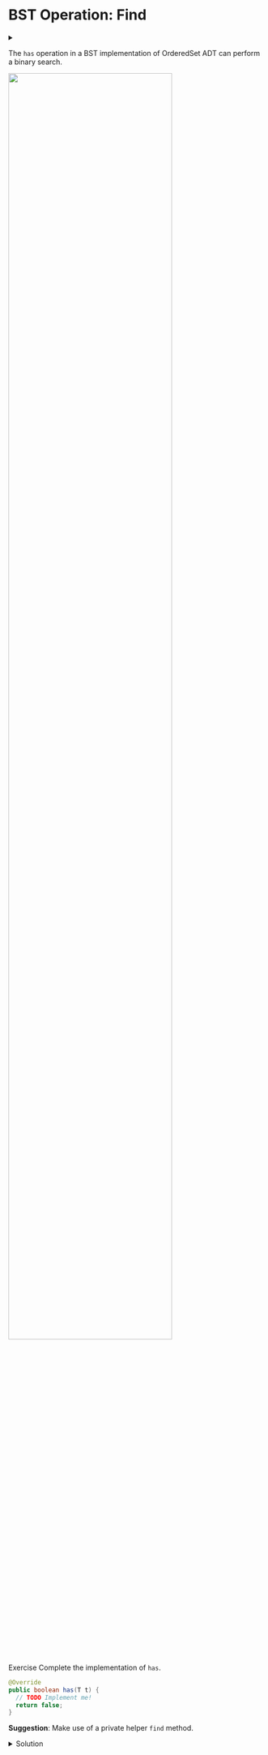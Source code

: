 # BST Operation: Find

<div id="outcomes"><details><summary></summary>

* Implement the core operations of an OrderedSet efficiently with a Binary Search Tree.

</details></div>

The `has` operation in a BST implementation of OrderedSet ADT can perform a binary search.

<div class="center">
<img src="/img/16/bst08.gif" width="80%">
</div>

<span class="tag">Exercise</span> Complete the implementation of `has`.

```java
@Override
public boolean has(T t) {
  // TODO Implement me!
  return false;
}
```

**Suggestion**: Make use of a private helper `find` method.

<details class="solution" data-release="Oct 11, 2023 17:00:00">
<summary>Solution</summary>

Here is the implementation of `has`:

```java
@Override
public boolean has(T t) {
  Node<T> target = find(t);
  return target != null;
}
```

And this is the implementation of the `find` helper method:

```java
private Node<T> find(T data) {
  Node<T> curr = root;
  while (curr != null) {
    if (curr.data.compareTo(data) > 0) {
      curr = curr.left;
    } else if (curr.data.compareTo(data) < 0) {
      curr = curr.right;
    } else {
      return curr;
    }
  }
  return curr;
}
```

We could also implement `find` recursively:

```java
private Node<T> find(Node<T> root, T data) {
  if (root == null) {
    return null;
  }
  if (root.data.compareTo(data) > 0) {
    return find(root.left, data);
  } else if (root.data.compareTo(data) < 0) {
    return find(root.right, data);
  } else {
    return root;
  }
}
```

Here is the same but more _polished_ recursive implementation!

```java
private Node<T> find(Node<T> root, T data) {
  if (root == null || root.data.equals(data)) {
    return root;
  }
  
  if (root.data.compareTo(data) > 0) {
    return find(root.left, data);
  }
  
  return find(root.right, data);
}
```

</details>